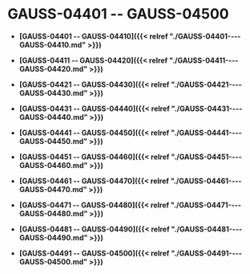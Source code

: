 # GAUSS-04401 -- GAUSS-04500

-   **[GAUSS-04401 -- GAUSS-04410]({{< relref "./GAUSS-04401----GAUSS-04410.md" >}})**

-   **[GAUSS-04411 -- GAUSS-04420]({{< relref "./GAUSS-04411----GAUSS-04420.md" >}})**

-   **[GAUSS-04421 -- GAUSS-04430]({{< relref "./GAUSS-04421----GAUSS-04430.md" >}})**

-   **[GAUSS-04431 -- GAUSS-04440]({{< relref "./GAUSS-04431----GAUSS-04440.md" >}})**

-   **[GAUSS-04441 -- GAUSS-04450]({{< relref "./GAUSS-04441----GAUSS-04450.md" >}})**

-   **[GAUSS-04451 -- GAUSS-04460]({{< relref "./GAUSS-04451----GAUSS-04460.md" >}})**

-   **[GAUSS-04461 -- GAUSS-04470]({{< relref "./GAUSS-04461----GAUSS-04470.md" >}})**

-   **[GAUSS-04471 -- GAUSS-04480]({{< relref "./GAUSS-04471----GAUSS-04480.md" >}})**

-   **[GAUSS-04481 -- GAUSS-04490]({{< relref "./GAUSS-04481----GAUSS-04490.md" >}})**

-   **[GAUSS-04491 -- GAUSS-04500]({{< relref "./GAUSS-04491----GAUSS-04500.md" >}})**
